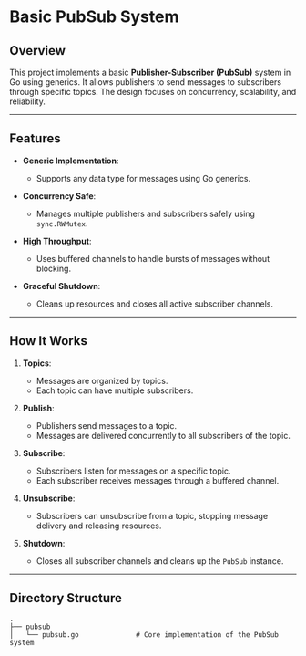 # Basic PubSub System

## Overview

This project implements a basic **Publisher-Subscriber (PubSub)** system in Go using generics. It allows publishers to send messages to subscribers through specific topics. The design focuses on concurrency, scalability, and reliability.

---

## Features

- **Generic Implementation**:
  - Supports any data type for messages using Go generics.
  
- **Concurrency Safe**:
  - Manages multiple publishers and subscribers safely using `sync.RWMutex`.

- **High Throughput**:
  - Uses buffered channels to handle bursts of messages without blocking.

- **Graceful Shutdown**:
  - Cleans up resources and closes all active subscriber channels.

---

## How It Works

1. **Topics**:
   - Messages are organized by topics.
   - Each topic can have multiple subscribers.

2. **Publish**:
   - Publishers send messages to a topic.
   - Messages are delivered concurrently to all subscribers of the topic.

3. **Subscribe**:
   - Subscribers listen for messages on a specific topic.
   - Each subscriber receives messages through a buffered channel.

4. **Unsubscribe**:
   - Subscribers can unsubscribe from a topic, stopping message delivery and releasing resources.

5. **Shutdown**:
   - Closes all subscriber channels and cleans up the `PubSub` instance.

---

## Directory Structure

```plaintext
.
├── pubsub
│   └── pubsub.go              # Core implementation of the PubSub system
